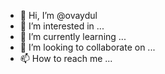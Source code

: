 - 👋 Hi, I’m @ovaydul
- 👀 I’m interested in ...
- 🌱 I’m currently learning ...
- 💞️ I’m looking to collaborate on ...
- 📫 How to reach me ...

<!---
ovaydul/ovaydul is a ✨ special ✨ repository because its `README.md` (this file) appears on your GitHub profile.
You can click the Preview link to take a look at your changes.
--->
